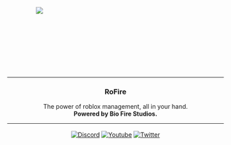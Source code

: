 <div align='center' style='width: 150px; height: 150px;'>
   <img src='https://cdn.discordapp.com/attachments/1021908637406466069/1031968418888429659/client_logo.png' />
</div>

---

<div align='center'>
   <h3>RoFire</h3>
   <p>
      The power of roblox management, all in your hand.
      <br />
      <b>Powered by Bio Fire Studios.</b>
   </p>
</div>

---

<div align='center' style='margin-top: 15px;'>
   <a href='https://discord.gg/7RekWVTs4W'><img align='center' alt='Discord' src='https://img.shields.io/discord/1018601234439090316?color=%23ed1c24&label=DISCORD&logo=discord&style=for-the-badge'></a>
      <a href='https://www.youtube.com/channel/UCj2uGXf23_u8aJE5RUZRbow'><img align='center' alt='Youtube' src='https://img.shields.io/youtube/channel/subscribers/UCj2uGXf23_u8aJE5RUZRbow?color=ed1c24&label=Youtube&logo=Youtube&style=for-the-badge'></a>
         <a href='https://twitter.com/RoFire_RBLX'><img align='center' alt='Twitter' src='https://img.shields.io/twitter/follow/RoFire_RBLX?color=ed1c24&label=TWITTER&logo=Twitter&style=for-the-badge'></a>
</div>
